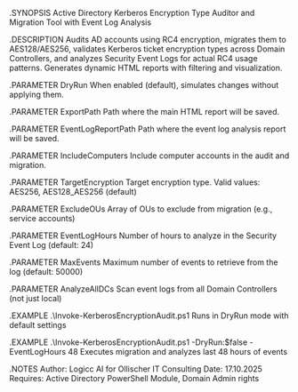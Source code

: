.SYNOPSIS
    Active Directory Kerberos Encryption Type Auditor and Migration Tool with Event Log Analysis
    
.DESCRIPTION
    Audits AD accounts using RC4 encryption, migrates them to AES128/AES256,
    validates Kerberos ticket encryption types across Domain Controllers, and
    analyzes Security Event Logs for actual RC4 usage patterns.
    Generates dynamic HTML reports with filtering and visualization.
    
.PARAMETER DryRun
    When enabled (default), simulates changes without applying them.
    
.PARAMETER ExportPath
    Path where the main HTML report will be saved.
    
.PARAMETER EventLogReportPath
    Path where the event log analysis report will be saved.
    
.PARAMETER IncludeComputers
    Include computer accounts in the audit and migration.
    
.PARAMETER TargetEncryption
    Target encryption type. Valid values: AES256, AES128_AES256 (default)
    
.PARAMETER ExcludeOUs
    Array of OUs to exclude from migration (e.g., service accounts)
    
.PARAMETER EventLogHours
    Number of hours to analyze in the Security Event Log (default: 24)
    
.PARAMETER MaxEvents
    Maximum number of events to retrieve from the log (default: 50000)
    
.PARAMETER AnalyzeAllDCs
    Scan event logs from all Domain Controllers (not just local)
    
.EXAMPLE
    .\Invoke-KerberosEncryptionAudit.ps1
    Runs in DryRun mode with default settings
    
.EXAMPLE
    .\Invoke-KerberosEncryptionAudit.ps1 -DryRun:$false -EventLogHours 48
    Executes migration and analyzes last 48 hours of events
    
.NOTES
    Author: Logicc AI for Ollischer IT Consulting
    Date: 17.10.2025
    Requires: Active Directory PowerShell Module, Domain Admin rights
